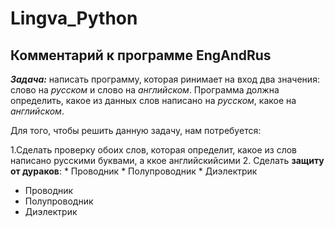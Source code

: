 Lingva_Python
========================

## Комментарий к программе EngAndRus

***Задача:*** написать программу, которая ринимает на вход два значения: слово на *русском* и слово на *английском*. Программа должна определить, какое из данных слов написано на *русском*, какое на *английском*. 

Для того, чтобы решить данную задачу, нам потребуется:

1.Сделать проверку обоих слов, которая определит, какое из слов написано русскими буквами, а ккое английскийсими
2. Сделать **защиту от дураков**:
    * Проводник
    * Полупроводник
    * Диэлектрик

- Проводник
- Полупроводник
- Диэлектрик
